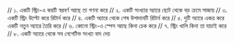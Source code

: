 // ১. একটি স্ট্রিং-এ কয়টি স্বরবর্ণ আছে তা গণনা করে
// ২. একটি সংখ্যার অ্যারে ছোট থেকে বড় ক্রমে সাজায়
// ৩. একটি স্ট্রিং উল্টো করে রিটার্ন করে
// ৪. একটি অ্যারে থেকে শেষ উপাদানটি রিটার্ন করে
// ৫. দুটি অ্যারে একত্র করে একটি নতুন অ্যারে তৈরি করে
// ৬. কোনো স্ট্রিং-এ স্পেস আছে কিনা চেক করে
// ৭. স্ট্রিং খালি কিনা তা যাচাই করে
// ৮. একটি অ্যারে থেকে সব নেগেটিভ সংখ্যা বাদ দেয়
